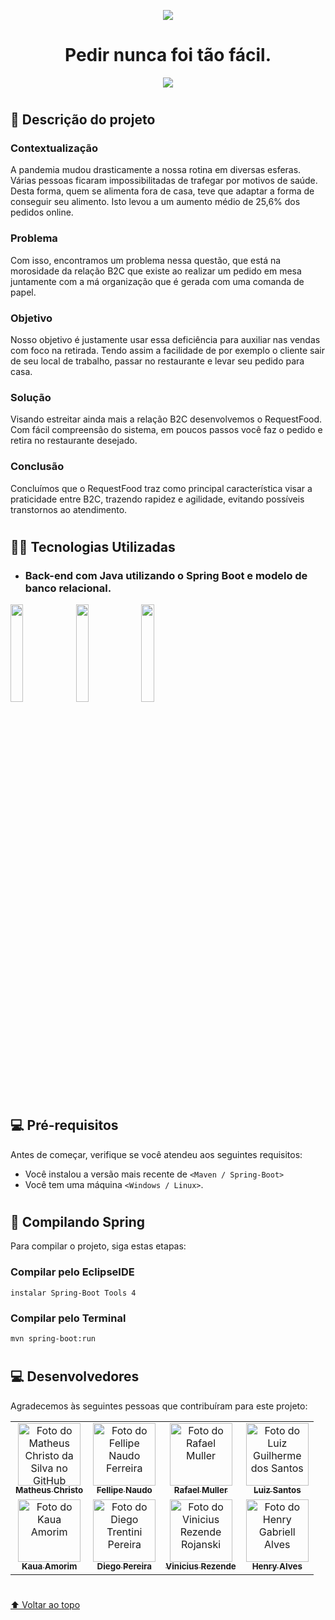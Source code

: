<p align = "center">
 <img src="https://user-images.githubusercontent.com/107583853/197254915-ebdd074b-3ecc-413e-9430-9cef7cde5d6e.png"></img> 
</p>

<h1 align = "center">Pedir nunca foi tão fácil.</h1>

<p align="center">
<img src="http://img.shields.io/static/v1?label=REPOSITÓRIO&message=BACK-END&color=GREEN&style=for-the-badge"/>
</p>

#

## 📃 Descrição do projeto
### Contextualização
  A pandemia mudou drasticamente a nossa rotina em diversas esferas. Várias pessoas ficaram impossibilitadas de trafegar por motivos de saúde. Desta forma,  quem se alimenta fora de casa, teve que adaptar a forma de conseguir seu alimento. Isto levou a um aumento médio de 25,6% dos pedidos online.
  
### Problema
  Com isso, encontramos um problema nessa questão, que está na morosidade da relação B2C que existe ao realizar um pedido em mesa juntamente com a má organização que é gerada com uma comanda de papel.
  
### Objetivo
  Nosso objetivo é justamente usar essa deficiência para auxiliar nas vendas com foco na retirada. Tendo assim a facilidade de por exemplo o cliente sair de seu local de trabalho, passar no restaurante e levar seu pedido para casa. 
 
### Solução
  Visando estreitar ainda mais a relação B2C desenvolvemos o RequestFood. Com fácil compreensão do sistema, em poucos passos você faz o pedido e retira no restaurante 	desejado.
  
### Conclusão
  Concluímos que o RequestFood traz como principal característica visar a praticidade entre B2C, trazendo rapidez e agilidade, evitando possíveis transtornos ao atendimento.

#

## 👨‍💻 Tecnologias Utilizadas 
* ###  Back-end com Java utilizando o Spring Boot e modelo de banco relacional.
<img src="https://user-images.githubusercontent.com/107583853/197259339-a618cd77-59e4-4f46-9eff-69ff65f7730d.png" style="width: 20%"/>
<img src="https://user-images.githubusercontent.com/107583853/197260079-a491cc13-8d01-47be-b1e6-9740dc18a8ea.png" style="width: 20%"/>
<img src="https://user-images.githubusercontent.com/107583853/197271106-8300a1c3-65e4-4532-abe2-d667018604b3.png" style="width: 20%"/>

#

## 💻 Pré-requisitos

Antes de começar, verifique se você atendeu aos seguintes requisitos:
* Você instalou a versão mais recente de `<Maven / Spring-Boot>`
* Você tem uma máquina `<Windows / Linux>`. 

#

## 🚀 Compilando Spring

Para compilar o projeto, siga estas etapas:

###  Compilar pelo EclipseIDE
```
instalar Spring-Boot Tools 4
```

### Compilar pelo Terminal
```
mvn spring-boot:run
```

#

## 💻 Desenvolvedores

Agradecemos às seguintes pessoas que contribuíram para este projeto:

<table>
  <tr>
    <td align="center">
      <a href="#">
        <img src="https://avatars.githubusercontent.com/u/106338239?v=4" width="100px;" alt="Foto do Matheus Christo da Silva no GitHub"/><br>
        <sub>
          <b>Matheus Christo</b>
        </sub>
      </a>
    </td>
    <td align="center">
      <a href="#">
        <img src="https://avatars.githubusercontent.com/u/106287877?v=4" width="100px;" alt="Foto do Fellipe Naudo Ferreira"/><br>
        <sub>
          <b>Fellipe Naudo</b>
        </sub>
      </a>
    </td>
    <td align="center">
      <a href="#">
        <img src="https://avatars.githubusercontent.com/u/106338071?v=4" width="100px;" alt="Foto do Rafael Muller"/><br>
        <sub>
          <b>Rafael Muller</b>
        </sub>
      </a>
    </td>
    <td align="center">
      <a href="#">
        <img src="https://avatars.githubusercontent.com/u/106398383?v=4" width="100px;" alt="Foto do Luiz Guilherme dos Santos"/><br>
        <sub>
          <b>Luiz Santos</b>
        </sub>
      </a>
    </td>
  </tr>
  <tr>
    <td align="center">
      <a href="#">
        <img src="https://avatars.githubusercontent.com/u/77868006?v=4" width="100px;" alt="Foto do Kaua Amorim"/><br>
        <sub>
          <b>Kaua Amorim</b>
        </sub>
      </a>
    </td>
    <td align="center">
      <a href="#">
        <img src="https://avatars.githubusercontent.com/u/105859406?v=4" width="100px;" alt="Foto do Diego Trentini Pereira"/><br>
        <sub>
          <b>Diego Pereira</b>
        </sub>
      </a>
    </td>
    <td align="center">
      <a href="#">
        <img src="https://avatars.githubusercontent.com/u/99927527?v=4" width="100px;" alt="Foto do Vinicius Rezende Rojanski"/><br>
        <sub>
          <b>Vinicius Rezende</b>
        </sub>
      </a>
    </td>
    <td align="center">
      <a href="#">
        <img src="https://avatars.githubusercontent.com/u/106338071?v=4" width="100px;" alt="Foto do Henry Gabriell Alves"/><br>
        <sub>
          <b>Henry Alves</b>
        </sub>
      </a>
    </td>
  </tr>
</table>

#

[⬆ Voltar ao topo](#nome-do-projeto)<br>